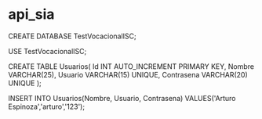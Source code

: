 # api_sia


CREATE DATABASE TestVocacionalISC;

USE TestVocacionalISC;

CREATE TABLE Usuarios(
Id INT AUTO_INCREMENT PRIMARY KEY,
Nombre VARCHAR(25),
Usuario VARCHAR(15) UNIQUE,
Contrasena VARCHAR(20) UNIQUE
);

INSERT INTO Usuarios(Nombre, Usuario, Contrasena) VALUES('Arturo Espinoza','arturo','123');
